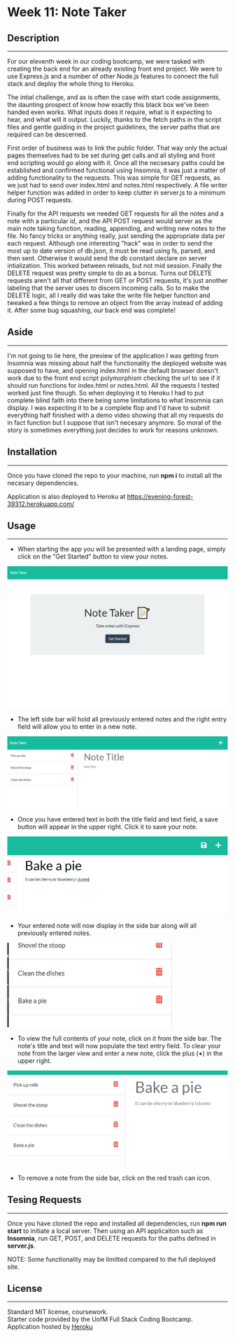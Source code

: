 # Week 11: Note Taker

## Description
---
For our eleventh week in our coding bootcamp, we were tasked with creating the back end for an already existing front end project. We were to use Express.js and a number of other Node.js features to connect the full stack and deploy the whole thing to Heroku.

The intial challenge, and as is often the case with start code assignments, the daunting prospect of know how exactly this black box we've been handed even works. What inputs does it require, what is it expecting to hear, and what will it output. Luckily, thanks to the fetch paths in the script files and gentle guiding in the project guidelines, the server paths that are required can be descerned. 

First order of business was to link the public folder. That way only the actual pages themselves had to be set during get calls and all styling and front end scripting would go along with it. Once all the necsesary paths could be established and confirmed functional using Insomnia, it was just a matter of adding functionality to the requests. This was simple for GET requests, as we just had to send over index.html and notes.html respectively. A file writer helper function was added in order to keep clutter in server.js to a minimum during POST requests. 

Finally for the API requests we needed GET requests for all the notes and a note with a particular id, and the API POST request would server as the main note taking function, reading, appending, and writing new notes to the file. No fancy tricks or anything really, just sending the appropriate data per each request. Although one interesting "hack" was in order to send the most up to date version of db.json, it must be read using fs, parsed, and then sent. Otherwise it would send the db constant declare on server intialization. This worked between reloads, but not mid session. Finally the DELETE request was pretty simple to do as a bonus. Turns out DELETE requests aren't all that different from GET or POST requests, it's just another labeling that the server uses to discern incoming calls. So to make the DELETE logic, all I really did was take the write file helper function and tweaked a few things to remove an object from the array instead of adding it. After some bug squashing, our back end was complete!

## Aside
---
I'm not going to lie here, the preview of the application I was getting from Insomnia was missing about half the functionality the deployed website was supposed to have, and opening index.html in the default browser doesn't work due to the front end script polymorphism checking the url to see if it should run functions for index.html or notes.html. All the requests I tested worked just fine though. So when deploying it to Heroku I had to put complete blind faith into there being some limitations to what Insomnia can display. I was expecting it to be a complete flop and I'd have to submit everything half finished with a demo video showing that all my requests do in fact function but I suppose that isn't necesary anymore. So moral of the story is sometimes everything just decides to work for reasons unknown.

## Installation
---
Once you have cloned the repo to your machine, run **npm i** to install all the necesary dependencies.

Application is also deployed to Heroku at https://evening-forest-39312.herokuapp.com/

## Usage
---
- When starting the app you will be presented with a landing page, simply click on the "Get Started" button to view your notes.

![home page](./project/images/homescreen.PNG)

- The left side bar will hold all previously entered notes and the right entry field will allow you to enter in a new note.

![note page](./project/images/notepage.PNG)

- Once you have entered text in both the title field and text field, a save button will appear in the upper right. Click it to save your note.

![note enter](./project/images/noteenter.PNG)

- Your entered note will now display in the side bar along will all previously entered notes.

![note bar](./project/images/notebar.PNG)

- To view the full contents of your note, click on it from the side bar. The note's title and text will now populate the text entry field. To clear your note from the larger view and enter a new note, click the plus (**+**) in the upper right.

![note display](./project/images/notedisplay.PNG)

- To remove a note from the side bar, click on the red trash can icon.

## Tesing Requests
---
Once you have cloned the repo and installed all dependencies, run **npm run start** to initiate a local server. Then using an API applicaiton such as **Insomnia**, run GET, POST, and DELETE requests for the paths defined in **server.js**.

NOTE: Some functionality may be limitted compared to the full deployed site.

## License
---
Standard MIT license, coursework. <br>
Starter code provided by the UofM Full Stack Coding Bootcamp. <br>
Application hosted by [Heroku](https://www.heroku.com/platform)